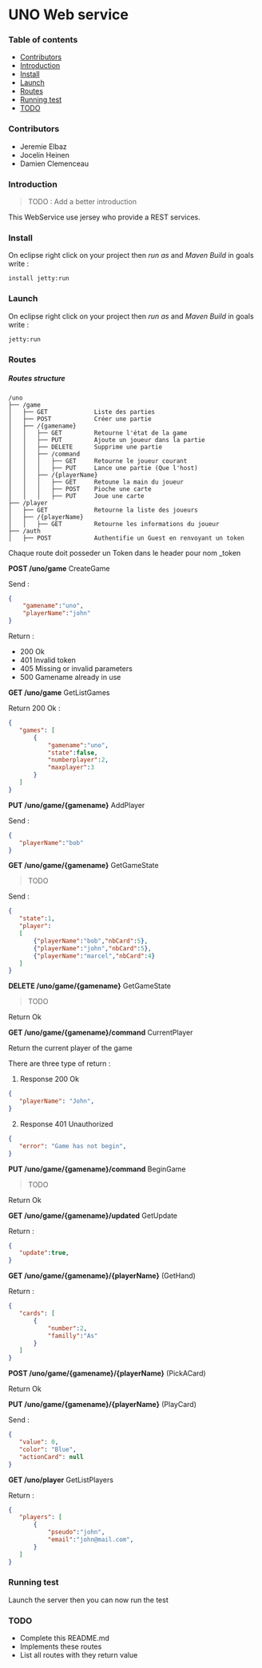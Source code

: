 ﻿# UNO Web service

### Table of contents

- [Contributors](#contributors)
- [Introduction](#introduction)
- [Install](#install)
- [Launch](#launch)
- [Routes](#routes)
- [Running test](#running-test)
- [TODO](#todo)

### Contributors

* Jeremie Elbaz
* Jocelin Heinen
* Damien Clemenceau

### Introduction

> TODO : Add a better introduction

This WebService use jersey who provide a REST services. 

### Install

On eclipse right click on your project then _run as_ and _Maven Build_ in goals write :
```
install jetty:run
```

### Launch

On eclipse right click on your project then _run as_ and _Maven Build_ in goals write :
```
jetty:run
```

### Routes

##### Routes structure
```
/uno
├── /game 
│   ├── GET             Liste des parties
│   ├── POST            Créer une partie
│   ├── /{gamename} 
│   │   ├── GET         Retourne l'état de la game
│   │   ├── PUT         Ajoute un joueur dans la partie
│   │   ├── DELETE      Supprime une partie
│   │   ├── /command
│   │   │   ├── GET     Retourne le joueur courant
│   │   │   ├── PUT     Lance une partie (Que l'host)
│   │   ├── /{playerName} 
│   │   │   ├── GET     Retoune la main du joueur
│   │   │   ├── POST    Pioche une carte
│   │   │   ├── PUT     Joue une carte
├── /player 
│   ├── GET             Retourne la liste des joueurs
│   ├── /{playerName} 
│   │   ├── GET         Retourne les informations du joueur
├── /auth
│   ├── POST            Authentifie un Guest en renvoyant un token
```

Chaque route doit posseder un Token dans le header pour nom _token

__POST /uno/game__ CreateGame

Send :
```json
{
    "gamename":"uno",
    "playerName":"john"
}
```
Return :

* 200 Ok
* 401 Invalid token
* 405 Missing or invalid parameters
* 500 Gamename already in use

__GET /uno/game__ GetListGames
 
 Return 200 Ok :
 ```json
{
    "games": [
        {
            "gamename":"uno",
            "state":false,
            "numberplayer":2,
            "maxplayer":3
        }
    ]
}
```
 
__PUT /uno/game/{gamename}__ AddPlayer

Send :
 ```json
{
    "playerName":"bob"
}
```

__GET /uno/game/{gamename}__ GetGameState

> TODO

Send :
 ```json
{
	"state":1,
	"player": 
	[
		{"playerName":"bob","nbCard":5},
		{"playerName":"john","nbCard":5},
		{"playerName":"marcel","nbCard":4}
	]
}
```

__DELETE /uno/game/{gamename}__ GetGameState

> TODO

Return Ok

__GET /uno/game/{gamename}/command__ CurrentPlayer

Return the current player of the game 

There are three type of return :

1. Response 200 Ok
 ```json
{
    "playerName": "John",
}
```

2. Response 401 Unauthorized
 ```json
{
    "error": "Game has not begin",
}
```

__PUT /uno/game/{gamename}/command__ BeginGame

> TODO

Return Ok

__GET /uno/game/{gamename}/updated__ GetUpdate

Return :
 ```json
{
    "update":true,
}
```

__GET /uno/game/{gamename}/{playerName}__ (GetHand)

Return :
 ```json
{
    "cards": [
        {
            "number":2,
            "familly":"As"
        }
    ]
}
```

__POST /uno/game/{gamename}/{playerName}__ (PickACard)

Return Ok

__PUT /uno/game/{gamename}/{playerName}__ (PlayCard)

Send :
 ```json
{
    "value": 0,
	"color": "Blue",
	"actionCard": null
}
```

__GET /uno/player__ GetListPlayers
 
  Return :
 ```json
{
    "players": [
        {
            "pseudo":"john",
            "email":"john@mail.com",
        }
    ]
}
```


### Running test

Launch the server then you can now run the test

### TODO

* Complete this README.md
* Implements these routes
* List all routes with they return value